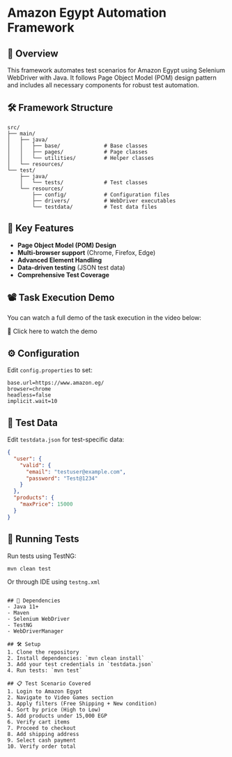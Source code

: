 # Amazon Egypt Automation Framework

## 📌 Overview
This framework automates test scenarios for Amazon Egypt using Selenium WebDriver with Java. It follows Page Object Model (POM) design pattern and includes all necessary components for robust test automation.

## 🛠️ Framework Structure

```
src/
├── main/
│   ├── java/
│   │   ├── base/              # Base classes
│   │   ├── pages/             # Page classes
│   │   └── utilities/         # Helper classes
│   └── resources/
└── test/
    ├── java/
    │   └── tests/             # Test classes
    └── resources/
        ├── config/            # Configuration files
        ├── drivers/           # WebDriver executables
        └── testdata/          # Test data files
```

## 🚀 Key Features
- **Page Object Model (POM) Design**
- **Multi-browser support** (Chrome, Firefox, Edge)
- **Advanced Element Handling**
- **Data-driven testing** (JSON test data)
- **Comprehensive Test Coverage**

## 📽️ Task Execution Demo
You can watch a full demo of the task execution in the video below:

🔗 Click here to watch the demo


## ⚙️ Configuration
Edit `config.properties` to set:
```properties
base.url=https://www.amazon.eg/
browser=chrome
headless=false
implicit.wait=10
```

## 📂 Test Data
Edit `testdata.json` for test-specific data:
```json
{
  "user": {
    "valid": {
      "email": "testuser@example.com",
      "password": "Test@1234"
    }
  },
  "products": {
    "maxPrice": 15000
  }
}
```

## 🧪 Running Tests
Run tests using TestNG:
```bash
mvn clean test
```

Or through IDE using `testng.xml`
```

## 🔧 Dependencies
- Java 11+
- Maven
- Selenium WebDriver
- TestNG
- WebDriverManager

## 🛠️ Setup
1. Clone the repository
2. Install dependencies: `mvn clean install`
3. Add your test credentials in `testdata.json`
4. Run tests: `mvn test`

## 📋 Test Scenario Covered
1. Login to Amazon Egypt
2. Navigate to Video Games section
3. Apply filters (Free Shipping + New condition)
4. Sort by price (High to Low)
5. Add products under 15,000 EGP
6. Verify cart items
7. Proceed to checkout
8. Add shipping address
9. Select cash payment
10. Verify order total

